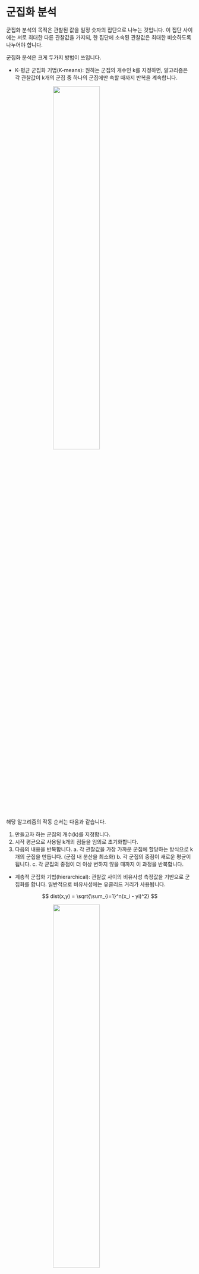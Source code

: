 
# 군집화 분석

군집화 분석의 목적은 관찰된 값을 일정 숫자의 집단으로 나누는 것입니다. 이 집단 사이에는 서로 최대한 다른 관찰값을 가지되, 한 집단에 소속된 관찰값은 최대한 비슷하도록 나누어야 합니다.

군집화 분석은 크게 두가지 방법이 쓰입니다.

- K-평균 군집화 기법(K-means): 원하는 군집의 개수인 k를 지정하면, 알고리즘은 각 관찰값이 k개의 군집 중 하나의 군집에만 속할 때까지 반복을 계속합니다.

<img src="images/K-means_convergence.gif" width="50%" style="display: block; margin: auto;" />

해당 알고리즘의 작동 순서는 다음과 같습니다.

1. 만들고자 하는 군집의 개수(k)를 지정합니다.
2. 시작 평균으로 사용될 k개의 점들을 임의로 초기화합니다.
3. 다음의 내용을 반복합니다.
a.  각 관찰값을 가장 가까운 군집에 할당하는 방식으로 k개의 군집을 만듭니다. (군집 내 분산을 최소화)
b. 각 군집의 중점이 새로운 평균이 됩니다.
c. 각 군집의 중점이 더 이상 변하지 않을 때까지 이 과정을 반복합니다.

- 계층적 군집화 기법(hierarchical): 관찰값 사이의 비유사성 측정값을 기반으로 군집화를 합니다. 일반적으로 비유사성에는 유클리드 거리가 사용됩니다.

$$ dist(x,y) = \sqrt{\sum_{i=1}^n(x_i - yi)^2} $$

<img src="images/hierarchical.png" width="50%" style="display: block; margin: auto;" />

## K-Means (iris 데이터)

먼저 R의 기본 데이터인 iris 데이터를 통해 K-means 분석을 해보도록 합니다.

### 데이터 불러오기 및 편집


```r
set.seed(1234)

data(iris)
table(iris$Species)
```

```
## 
##     setosa versicolor  virginica 
##         50         50         50
```

iris 데이터는 총 3가지 종류의 클래스로 구분되어 있습니다.


```r
iris_km = iris[, 1:4]
iris_km = data.frame(scale(iris_km))
```

비지도 학습을 위해 label 피쳐를 제거한 피처를 선택합니다. 그 후 `scale()` 함수를 이용해 표준화를 해주도록 합니다.



```r
library(ggplot2)
library(magrittr)

iris_km %>%
  ggplot(aes(x = Petal.Length, y = Petal.Width)) +
  geom_point()
```

<img src="08-clustering_files/figure-html/unnamed-chunk-6-1.png" width="50%" style="display: block; margin: auto;" />

군집화 이전 Petal.Length와 Petal.Width를 점도표로 나타내 봅니다.


```r
iris_kmeans = kmeans(iris_km, centers = 3, iter.max = 10000)
print(iris_kmeans)
```

```
## K-means clustering with 3 clusters of sizes 50, 53, 47
## 
## Cluster means:
##   Sepal.Length Sepal.Width Petal.Length Petal.Width
## 1     -1.01119     0.85041      -1.3006     -1.2507
## 2     -0.05005    -0.88043       0.3466      0.2806
## 3      1.13218     0.08813       0.9928      1.0141
## 
## Clustering vector:
##   [1] 1 1 1 1 1 1 1 1 1 1 1 1 1 1 1 1 1 1 1 1 1 1 1 1 1 1 1 1 1 1 1 1 1 1 1 1 1
##  [38] 1 1 1 1 1 1 1 1 1 1 1 1 1 3 3 3 2 2 2 3 2 2 2 2 2 2 2 2 3 2 2 2 2 3 2 2 2
##  [75] 2 3 3 3 2 2 2 2 2 2 2 3 3 2 2 2 2 2 2 2 2 2 2 2 2 2 3 2 3 3 3 3 2 3 3 3 3
## [112] 3 3 2 2 3 3 3 3 2 3 2 3 2 3 3 2 3 3 3 3 3 3 2 2 3 3 3 2 3 3 3 2 3 3 3 2 3
## [149] 3 2
## 
## Within cluster sum of squares by cluster:
## [1] 47.35 44.09 47.45
##  (between_SS / total_SS =  76.7 %)
## 
## Available components:
## 
## [1] "cluster"      "centers"      "totss"        "withinss"     "tot.withinss"
## [6] "betweenss"    "size"         "iter"         "ifault"
```

`kmeans()` 함수를 통해 군집화를 수행할 수 있으며, centers 인자를 통해 몇개의 군집으로 나눌지 선택할 수 있습니다. 1~3개 군집에 각각 50, 53개, 47개 데이터가 선택되었습니다. 이를 그림으로 나타내보도록 합니다.


```r
iris_km$cluster = as.factor(iris_kmeans$cluster)

iris_km %>%
  ggplot(aes(x = Petal.Length, y = Petal.Width)) +
  geom_point(aes(color = cluster))
```

<img src="08-clustering_files/figure-html/unnamed-chunk-8-1.png" width="50%" style="display: block; margin: auto;" />

실제 데이터와 비교해보도록 하겠습니다. 1번 군집은 setosa, 2번 군집은 versicolor, 3번 군집은 virginica와 매칭됩니다.


```r
iris_km$culster = ifelse(iris_km$cluster == 1, 'setosa', 
                         ifelse(iris_km$cluster == 2, 'versicolor',
                                'virginica'))
caret::confusionMatrix(as.factor(iris_km$culster), as.factor(iris$Species))  
```

```
## Confusion Matrix and Statistics
## 
##             Reference
## Prediction   setosa versicolor virginica
##   setosa         50          0         0
##   versicolor      0         39        14
##   virginica       0         11        36
## 
## Overall Statistics
##                                         
##                Accuracy : 0.833         
##                  95% CI : (0.764, 0.889)
##     No Information Rate : 0.333         
##     P-Value [Acc > NIR] : <2e-16        
##                                         
##                   Kappa : 0.75          
##                                         
##  Mcnemar's Test P-Value : NA            
## 
## Statistics by Class:
## 
##                      Class: setosa Class: versicolor Class: virginica
## Sensitivity                  1.000             0.780            0.720
## Specificity                  1.000             0.860            0.890
## Pos Pred Value               1.000             0.736            0.766
## Neg Pred Value               1.000             0.887            0.864
## Prevalence                   0.333             0.333            0.333
## Detection Rate               0.333             0.260            0.240
## Detection Prevalence         0.333             0.353            0.313
## Balanced Accuracy            1.000             0.820            0.805
```

setosa는 완벽하게 구분했지만 versicolor와 virginica를 구분하는데는 오류가 있어, 약 83% 정도의 정확도를 보입니다.

## 와인 데이터 분석

178개 와인의 화학 조성을 나타내는 13개 변수를 통해 군집화를 하도록 하겠습니다.

### 데이터 불러오기 및 편집


```r
library(HDclassif)  

data(wine)
str(wine)
```

```
## 'data.frame':	178 obs. of  14 variables:
##  $ class: int  1 1 1 1 1 1 1 1 1 1 ...
##  $ V1   : num  14.2 13.2 13.2 14.4 13.2 ...
##  $ V2   : num  1.71 1.78 2.36 1.95 2.59 1.76 1.87 2.15 1.64 1.35 ...
##  $ V3   : num  2.43 2.14 2.67 2.5 2.87 2.45 2.45 2.61 2.17 2.27 ...
##  $ V4   : num  15.6 11.2 18.6 16.8 21 15.2 14.6 17.6 14 16 ...
##  $ V5   : int  127 100 101 113 118 112 96 121 97 98 ...
##  $ V6   : num  2.8 2.65 2.8 3.85 2.8 3.27 2.5 2.6 2.8 2.98 ...
##  $ V7   : num  3.06 2.76 3.24 3.49 2.69 3.39 2.52 2.51 2.98 3.15 ...
##  $ V8   : num  0.28 0.26 0.3 0.24 0.39 0.34 0.3 0.31 0.29 0.22 ...
##  $ V9   : num  2.29 1.28 2.81 2.18 1.82 1.97 1.98 1.25 1.98 1.85 ...
##  $ V10  : num  5.64 4.38 5.68 7.8 4.32 6.75 5.25 5.05 5.2 7.22 ...
##  $ V11  : num  1.04 1.05 1.03 0.86 1.04 1.05 1.02 1.06 1.08 1.01 ...
##  $ V12  : num  3.92 3.4 3.17 3.45 2.93 2.85 3.58 3.58 2.85 3.55 ...
##  $ V13  : int  1065 1050 1185 1480 735 1450 1290 1295 1045 1045 ...
```

각 피처는 다음과 같습니다.

- V1: 알콜
- V2: 말산
- V3: 재
- V4: 재의 알칼리성
- V5: 마그네슘
- V6: 페놀 총량
- V7: 플라보노이드
- V8: 비플라보노이드성 페놀
- V9: 프로안토시아닌
- V10: 색의 강도
- V11: 빛깔
- V12: OD280/OD315
- V13: 프롤린

변수의 이름을 정해준 후, 표준화를 실시합니다. 또한 비지도 학습을 위해 label인 Class는 제거해주도록 합니다.


```r
names(wine) = c('Class', 'Alcohol', 'MalicAcid', 'Ash', 'Alk_ash', 'magnesium', 'T_phenols', 'flavonoids', 'Non_flav', 'Proantho', 'C_Intensity', 'Hue', '00280_315', 'Proline')

df = as.data.frame(scale(wine[, -1]))
```

품종(class)의 분포를 살펴보도록 하겠습니다.


```r
table(wine$Class)
```

```
## 
##  1  2  3 
## 59 71 48
```

각 품종에 골고루 분포되어 있는 모습입니다.

### K-평균 군집화

`NbClust()` 함수를 이용해 최적의 군집 수를 찾을 수 있습니다.


```r
library(NbClust)

numKmeans = NbClust(df, min.nc = 2, max.nc = 15, method = 'kmeans')
```

```
## *** : The Hubert index is a graphical method of determining the number of clusters.
##                 In the plot of Hubert index, we seek a significant knee that corresponds to a 
##                 significant increase of the value of the measure i.e the significant peak in Hubert
##                 index second differences plot. 
## 
```

```
## *** : The D index is a graphical method of determining the number of clusters. 
##                 In the plot of D index, we seek a significant knee (the significant peak in Dindex
##                 second differences plot) that corresponds to a significant increase of the value of
##                 the measure. 
##  
## ******************************************************************* 
## * Among all indices:                                                
## * 2 proposed 2 as the best number of clusters 
## * 19 proposed 3 as the best number of clusters 
## * 1 proposed 14 as the best number of clusters 
## * 1 proposed 15 as the best number of clusters 
## 
##                    ***** Conclusion *****                            
##  
## * According to the majority rule, the best number of clusters is  3 
##  
##  
## *******************************************************************
```

<img src="08-clustering_files/figure-html/unnamed-chunk-13-1.png" width="50%" style="display: block; margin: auto;" /><img src="08-clustering_files/figure-html/unnamed-chunk-13-2.png" width="50%" style="display: block; margin: auto;" />

결과를 보면 3개의 군집이 최적 숫자인 것으로 판명됩니다. 해당 k를 바탕으로 `kmeans()` 함수를 이용해 K-평균 군집화 분석을 수행합니다. nstart 인자는 초기 임의 군집을 몇개 생성할지를 정하는 값입니다.


```r
set.seed(1234)
km = kmeans(df, 3, nstart = 25)

table(km$cluster)
```

```
## 
##  1  2  3 
## 62 65 51
```

원 데이터의 class와 비교를 통해  정확도를 평가해보도록 합니다.


```r
caret::confusionMatrix(as.factor(km$cluster), as.factor(wine$Class))
```

```
## Confusion Matrix and Statistics
## 
##           Reference
## Prediction  1  2  3
##          1 59  3  0
##          2  0 65  0
##          3  0  3 48
## 
## Overall Statistics
##                                         
##                Accuracy : 0.966         
##                  95% CI : (0.928, 0.988)
##     No Information Rate : 0.399         
##     P-Value [Acc > NIR] : <2e-16        
##                                         
##                   Kappa : 0.949         
##                                         
##  Mcnemar's Test P-Value : NA            
## 
## Statistics by Class:
## 
##                      Class: 1 Class: 2 Class: 3
## Sensitivity             1.000    0.915    1.000
## Specificity             0.975    1.000    0.977
## Pos Pred Value          0.952    1.000    0.941
## Neg Pred Value          1.000    0.947    1.000
## Prevalence              0.331    0.399    0.270
## Detection Rate          0.331    0.365    0.270
## Detection Prevalence    0.348    0.365    0.287
## Balanced Accuracy       0.987    0.958    0.988
```

0.9663의 높은 정확도를 보입니다.

### 계층적 군집화

위와 동일하게 `NbClust()` 함수 내 인자를 바꾸어, 계층적 군집화 기준 최적의 군집 수를 찾도록 합니다.


```r
numComplete = NbClust(df, distance  = 'euclidean', min.nc = 2, max.nc = 6, method = 'complete', index = 'all')
```

```
## *** : The Hubert index is a graphical method of determining the number of clusters.
##                 In the plot of Hubert index, we seek a significant knee that corresponds to a 
##                 significant increase of the value of the measure i.e the significant peak in Hubert
##                 index second differences plot. 
## 
```

```
## *** : The D index is a graphical method of determining the number of clusters. 
##                 In the plot of D index, we seek a significant knee (the significant peak in Dindex
##                 second differences plot) that corresponds to a significant increase of the value of
##                 the measure. 
##  
## ******************************************************************* 
## * Among all indices:                                                
## * 1 proposed 2 as the best number of clusters 
## * 11 proposed 3 as the best number of clusters 
## * 6 proposed 5 as the best number of clusters 
## * 5 proposed 6 as the best number of clusters 
## 
##                    ***** Conclusion *****                            
##  
## * According to the majority rule, the best number of clusters is  3 
##  
##  
## *******************************************************************
```

<img src="08-clustering_files/figure-html/unnamed-chunk-16-1.png" width="50%" style="display: block; margin: auto;" /><img src="08-clustering_files/figure-html/unnamed-chunk-16-2.png" width="50%" style="display: block; margin: auto;" />

역시나 3개의 군집이 최적으로 나타납니다. 이제 3개의 군집을 사용해 거리 행렬을 계산하도록 합니다.


```r
dis = dist(df, method = 'euclidean')
```

해당 행렬을 `hclust()` 함수의 입력값으로 사용해 군집화를 합니다.


```r
hc = hclust(dis, method = 'complete')
plot(hc, hang = -1, labels = FALSE)
```

<img src="08-clustering_files/figure-html/unnamed-chunk-18-1.png" width="50%" style="display: block; margin: auto;" />

`cutree()` 함수를 이용해 군집을 나눈후, sparcl 패키지의 `cutree()` 함수를 이용하면 군집을 시각화할 수 있습니다.


```r
library(sparcl)

comp3 = cutree(hc, 3)
ColorDendrogram(hc, y = comp3, branchlength = 50)
```

<img src="08-clustering_files/figure-html/unnamed-chunk-19-1.png" width="50%" style="display: block; margin: auto;" />

각 군집 별로 색이 다르게 나타납니다. 마지막으로 원 데이터의 class와 비교를 통해 정확도를 계산해보도록 합니다.


```r
caret::confusionMatrix(as.factor(comp3), as.factor(wine$Class))
```

```
## Confusion Matrix and Statistics
## 
##           Reference
## Prediction  1  2  3
##          1 51 18  0
##          2  8 50  0
##          3  0  3 48
## 
## Overall Statistics
##                                         
##                Accuracy : 0.837         
##                  95% CI : (0.774, 0.888)
##     No Information Rate : 0.399         
##     P-Value [Acc > NIR] : <2e-16        
##                                         
##                   Kappa : 0.755         
##                                         
##  Mcnemar's Test P-Value : NA            
## 
## Statistics by Class:
## 
##                      Class: 1 Class: 2 Class: 3
## Sensitivity             0.864    0.704    1.000
## Specificity             0.849    0.925    0.977
## Pos Pred Value          0.739    0.862    0.941
## Neg Pred Value          0.927    0.825    1.000
## Prevalence              0.331    0.399    0.270
## Detection Rate          0.287    0.281    0.270
## Detection Prevalence    0.388    0.326    0.287
## Balanced Accuracy       0.857    0.815    0.988
```

0.8371의 정확도를 보입니다.
